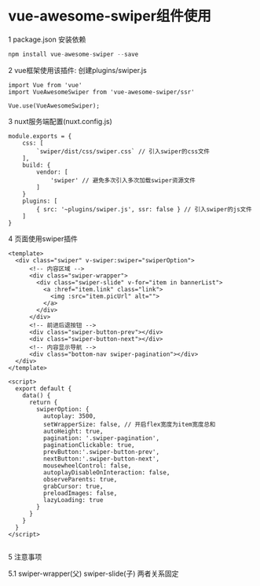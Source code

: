 # **vue-awesome-swiper组件使用**

1 package.json 安装依赖

```js
npm install vue-awesome-swiper --save
```

2 vue框架使用该插件: 创建plugins/swiper.js

```
import Vue from 'vue'
import VueAwesomeSwiper from 'vue-awesome-swiper/ssr'

Vue.use(VueAwesomeSwiper);
```

3 nuxt服务端配置\(nuxt.config.js\)

    module.exports = {
        css: [
            `swiper/dist/css/swiper.css` // 引入swiper的css文件
        ],
        build: {
            vendor: [
                'swiper' // 避免多次引入多次加载swiper资源文件
            ]
        }
        plugins: [
            { src: '~plugins/swiper.js', ssr: false } // 引入swiper的js文件
        ]
    }

4 页面使用swiper插件

```
<template>
  <div class="swiper" v-swiper:swiper="swiperOption">
      <!-- 内容区域 -->
      <div class="swiper-wrapper">
        <div class="swiper-slide" v-for="item in bannerList">
          <a :href="item.link" class="link">
            <img :src="item.picUrl" alt="">
          </a>
        </div>
      </div>
      <!-- 前进后退按钮 -->
      <div class="swiper-button-prev"></div>
      <div class="swiper-button-next"></div>
      <!-- 内容显示导航 -->
      <div class="bottom-nav swiper-pagination"></div>
  </div>
</template>     

<script>
  export default {
    data() {
      return {
        swiperOption: {
          autoplay: 3500,
          setWrapperSize: false, // 开启flex宽度为item宽度总和
          autoHeight: true,
          pagination: '.swiper-pagination',
          paginationClickable: true,
          prevButton:'.swiper-button-prev',
          nextButton:'.swiper-button-next',
          mousewheelControl: false,
          autoplayDisableOnInteraction: false,
          observeParents: true,
          grabCursor: true,
          preloadImages: false,
          lazyLoading: true
        }
      }
    }
  }
</script>
  

```

5 注意事项

5.1 swiper-wrapper\(父\)  swiper-slide\(子\) 两者关系固定


